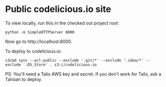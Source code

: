 Public codelicious.io site
======

To view locally, run this in the checked out project root:

```
python -m SimpleHTTPServer 8000
```

Now go to http://localhost:8000.


To deploy to codelicious.io:

```
s3cmd sync --acl-public --exclude '.git/*' --exclude '.idea/*' --exclude '.DS_Store' . s3://codelicious-io
```

PS: You'll need a Talis AWS key and secret. If you don't work for Talis, ask a Talisian to deploy.